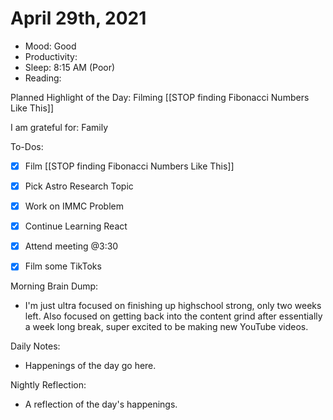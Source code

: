 # April 29th, 2021

- Mood: Good
- Productivity: 
- Sleep: 8:15 AM (Poor)
- Reading: 

Planned Highlight of the Day: Filming [[STOP finding Fibonacci Numbers Like This]]

I am grateful for: Family

To-Dos:
- [x] Film [[STOP finding Fibonacci Numbers Like This]]
- [x] Pick Astro Research Topic
- [x] Work on IMMC Problem
- [x] Continue Learning React
- [x] Attend meeting @3:30
- [x] Film some TikToks


Morning Brain Dump:
- I'm just ultra focused on finishing up highschool strong, only two weeks left. Also focused on getting back into the content grind after essentially a week long break, super excited to be making new YouTube videos. 

Daily Notes:
- Happenings of the day go here.


Nightly Reflection: 
- A reflection of the day's happenings.





